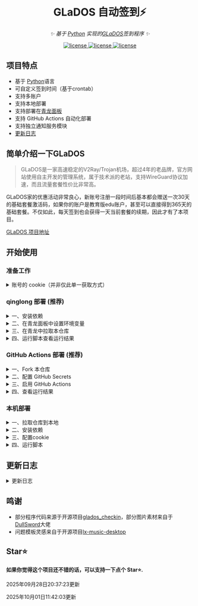
<div align="center">

# GLaDOS 自动签到⚡

_✨ 基于 [Python](https://www.python.org/) 实现的[GLaDOS](https://github.com/glados-network/GLaDOS)签到程序 ✨_  

</div>

<p align="center">
  <a href="https://github.com/hennessey-v/GlaDOS_Checkin_ql/blob/main/LICENSE">
    <img src="https://img.shields.io/github/license/hennessey-v/GlaDOS_Checkin_ql?color=%23ed793a" alt="license">
  </a>
  <a href="https://www.python.org/">
    <img src="https://img.shields.io/badge/python-3.9%2B-blue" alt="license">
  </a>
  <a href="https://github.com/hennessey-v/GlaDOS_Checkin_ql/">
    <img src="https://img.shields.io/github/stars/hennessey-v/GlaDOS_Checkin_ql?color=%2330c352" alt="license">
  </a>
</p>

## 项目特点

- 基于 [Python](https://www.python.org/)语言
- 可自定义签到时间（基于crontab）
- 支持多账户
- 支持本地部署
- 支持部署在[青龙面板](https://github.com/whyour/qinglong)
- 支持 GitHub Actions 自动化部署
- 支持独立通知服务模块
- [更新日志](#更新日志)

## 简单介绍一下GLaDOS

>GLaDOS是一家高速稳定的V2Ray/Trojan机场，超过4年的老品牌，官方网站使用自主开发的管理系统，属于技术派的老站，支持WireGuard协议加速，而且流量套餐性价比非常高。

GLaDOS家的优惠活动非常良心，新账号注册一段时间后基本都会赠送一次30天的基础套餐激活码，如果你的账户是教育版edu账户，甚至可以直接得到365天的基础套餐。不仅如此，每天签到也会获得一天当前套餐的续期，因此才有了本项目。

[GLaDOS 项目地址](https://github.com/glados-network/GLaDOS)

## 开始使用

### 准备工作
<details>
<summary>账号的 cookie（并非仅此单一获取方式）</summary>

  1. 注册 [GLaDos](https://glados.rocks/) 并登陆。  
  （注册时可选填邀请码，双方都将获得微量的额外天数奖励。这一步并不重要，但我期待并感谢大家的支持）
   ```
   38JNV-P6O0T-XXC1F-CC3OI
   ```

  2. 在首页往下拉，找到 **我的会员 > 会员签到**

     ![checkin_entrance](assets/checkin_entrance.png)

  3. 点击跳转到签到页面

     ![checkin_page](assets/checkin_page.png)

  4. 打开 "开发者工具"，通常快捷键为 **F12**，或是点击 **浏览器选项 > 更多工具 > 开发者工具**，打开后如图所示点击 "**network**" 标签

     ![devtools](assets/devtools.png)

  5. 在签到页面点击签到，相对应的开发者工具 **network** 标签下会出现 "**checkin**" 请求，点击该请求，会出现更多信息，找到 "**Request Headers**" 里的 "**cookie**"，接下来设置密钥时需要用到

     ![cookie](assets/cookie.png)
</details>

### qinglong 部署 (推荐)

<details>
<summary>一、安装依赖</summary>

  - 打开青龙面板，依赖管理页面。切换到Python3模块，点击新建依赖，导入并安装依赖
  ```
  requests
  ```

  ![cookie](assets/lib.png)

</details>

<details>
<summary>二、在青龙面板中设置环境变量</summary>

- 名称填入 **GR_COOKIE**， 值填入准备工作中账户的COOKIE。注：COOKIE需按 **'koa:sess=xxxxxxxxx; koa:sess.sig=xxxx;'** 的格式填入
- 多账号多次添加变量

![cookie](assets/GR_cookie.png)

</details>

<details>
<summary>三、在青龙中拉取本仓库</summary>

- 国内环境拉取指令（带代理）
```
ql repo https://ghproxy.com/https://github.com/hennessey-v/GlaDOS_Checkin_ql.git "checkin.py" "backUp|assets|README.md" "sendNotify.py"
```
- 国外环境拉取指令
```
ql repo https://github.com/hennessey-v/GlaDOS_Checkin_ql.git "checkin.py" "backUp|assets|README.md" "sendNotify.py"
```
</details>

<details>
<summary>四、运行脚本查看运行结果</summary>

![cookie](assets/push_detail.png)

</details>

### GitHub Actions 部署 (推荐)

<details>
<summary>一、Fork 本仓库</summary>

- 点击右上角的 Fork 按钮，将本仓库 Fork 到你的 GitHub 账户下

</details>

<details>
<summary>二、配置 GitHub Secrets</summary>

在你 Fork 的仓库中，进入 Settings > Secrets and variables > Actions，添加以下 Secrets：

**必需的 Secrets：**
- `GR_COOKIE`: GLaDOS 账户的 Cookie，格式为 `koa:sess=xxxxxxxxx; koa:sess.sig=xxxx;`
  - 多账号可以用 `&` 或换行符分隔
- `REPO_ACCESS_TOKEN`: GitHub Personal Access Token，用于触发通知服务
  - 需要有 `repo` 权限
- `NOTIFICATION_REPO`: 通知服务仓库地址，格式为 `username/notification-service`

**可选的 Secrets（兼容旧版本）：**
- `cookie1`: 单个账户的 Cookie（如果设置了 GR_COOKIE 则优先使用 GR_COOKIE）

</details>

<details>
<summary>三、启用 GitHub Actions</summary>

- 进入你 Fork 的仓库，点击 Actions 标签页
- 如果看到提示需要启用 Actions，点击启用
- 工作流会在每天北京时间 6:00 自动运行
- 你也可以在 Actions 页面手动触发运行

</details>

<details>
<summary>四、查看运行结果</summary>

- 在 Actions 页面可以查看每次运行的详细日志
- 签到完成后会自动触发通知服务发送通知

</details>

### 本机部署

<details>
<summary>一、拉取仓库到本地</summary>

- 国内环境拉取指令（带代理）
```
git clone https://ghproxy.com/https://github.com/hennessey-v/GlaDOS_Checkin_ql.git GlaDOS_Checkin
```
- 国外环境拉取指令
```
git clone https://github.com/hennessey-v/GlaDOS_Checkin_ql.git GlaDOS_Checkin
```
</details>

<details>
<summary>二、安装依赖</summary>

  - 进入项目目录输入以下命令
  - 国内环境
  ```
  pip install -r requirements.txt -i https://pypi.tuna.tsinghua.edu.cn/simple
  ```
  - 国外环境
  ```
  pip install -r requirements.txt
  ```
</details>

<details>
<summary>三、配置cookie</summary>

- 进入 GlaDOS_Checkin 文件夹，将cookie按照 **'koa:sess=xxxxxxxxx; koa:sess.sig=xxxx;'** 的格式填入 **config.py** ，多账号用 "," 分割
 ![cookie](assets/cookies.png)
</details>
<details>
<summary>四、运行脚本</summary>

- 在GlaDOS_Checkin目录下，运行脚本
```
python checkin.py
```

- linux可配和[crontab](https://www.runoob.com/linux/linux-comm-crontab.html)实现定时签到，windows可使用[go-crontab](https://github.com/hezhizheng/go-crontab/releases)来实现。具体用法请自行探索

</details>



## 更新日志
<details>
<summary>更新日志</summary>

### [1.2.4] - 2023-7.27
#### 变更
- 修复签到失败的问题

### [1.2.3] - 2023-7.26
#### 变更
- 文档增加安装依赖步骤

### [1.2.2] - 2023-7.21
#### 新增
- 新增飞书等多种通知方式

### [1.2.1] - 2023-5-7
#### 新增
- 新增本地部署
- 新增运行失败提示
#### 变更
- 优化运行中信息显示效果
- 完善文档

### [1.2.0] - 2023-03-22
#### 变更
- 优化逻辑，增强运行稳定性。
- 修复了空Cookie导致的报错。
- 完善注释，增强可读性。

### [1.1.2] - 2023-02-17
#### 变更
- 修复企业微信应用文本方式推送错误（感谢[肥牛（sailcom）](https://github.com/sailcom)）
- 文档小变化

### [1.1.1] - 2023-01-31
#### 新增
- 添加了国内环境下的拉取指令
- 新增问题模板

### [1.1.0] - 2023-01-29
#### 变更
- 修复拉取脚本无法自动添加任务的问题
- 文档更新

### [1.0.0] - 2023-01-12
项目发布
#### 变更
- 兼容多账户，推送信息增加账户邮箱信息提示
#### 新增
- 多账号签到
- 多种推送渠道
  - Bark服务
  - TGBot推送
  - QQ机器人
  - 企业微信应用
  - 企业微信BOT
  - 微信推送Plus+

</details>

## 鸣谢
- 部分程序代码来源于开源项目[glados_checkin](https://github.com/akinlau/glados_checkin)，部分图片素材来自于[DullSword](https://github.com/DullSword)大佬
- 问题模板灵感来自于开源项目[lx-music-desktop](https://github.com/lyswhut/lx-music-desktop)


## Star⭐

**如果你觉得这个项目还不错的话，可以支持一下点个 Star⭐.**


2025年09月28日20:37:23更新

2025年10月01日11:42:03更新

